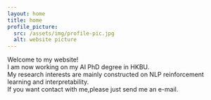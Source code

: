 ```yaml
---
layout: home
title: home
profile_picture:
  src: /assets/img/profile-pic.jpg
  alt: website picture
---
```


<p>
  Welcome to my website!<br />
  I am now working on my AI PhD degree in HKBU.<br />
  My research interests are mainly constructed on NLP reinforcement learning and interpretability.<br />
  If you want contact with me,please just send me an e-mail. <br />
</p>